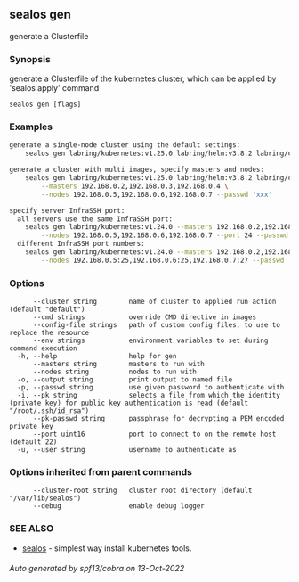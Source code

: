 ## sealos gen

generate a Clusterfile

### Synopsis

generate a Clusterfile of the kubernetes cluster, which can be applied by 'sealos apply' command

```
sealos gen [flags]
```

### Examples

```bash
generate a single-node cluster using the default settings:
    sealos gen labring/kubernetes:v1.25.0 labring/helm:v3.8.2 labring/calico:v3.24.1

generate a cluster with multi images, specify masters and nodes:
    sealos gen labring/kubernetes:v1.25.0 labring/helm:v3.8.2 labring/calico:v3.24.1 \
        --masters 192.168.0.2,192.168.0.3,192.168.0.4 \
        --nodes 192.168.0.5,192.168.0.6,192.168.0.7 --passwd 'xxx'

specify server InfraSSH port:
  all servers use the same InfraSSH port:
    sealos gen labring/kubernetes:v1.24.0 --masters 192.168.0.2,192.168.0.3,192.168.0.4 \
        --nodes 192.168.0.5,192.168.0.6,192.168.0.7 --port 24 --passwd 'xxx'
  different InfraSSH port numbers:
    sealos gen labring/kubernetes:v1.24.0 --masters 192.168.0.2,192.168.0.3:23,192.168.0.4:24 \
        --nodes 192.168.0.5:25,192.168.0.6:25,192.168.0.7:27 --passwd 'xxx'
```

### Options

```
      --cluster string        name of cluster to applied run action (default "default")
      --cmd strings           override CMD directive in images
      --config-file strings   path of custom config files, to use to replace the resource
      --env strings           environment variables to set during command execution
  -h, --help                  help for gen
      --masters string        masters to run with
      --nodes string          nodes to run with
  -o, --output string         print output to named file
  -p, --passwd string         use given password to authenticate with
  -i, --pk string             selects a file from which the identity (private key) for public key authentication is read (default "/root/.ssh/id_rsa")
      --pk-passwd string      passphrase for decrypting a PEM encoded private key
      --port uint16           port to connect to on the remote host (default 22)
  -u, --user string           username to authenticate as
```

### Options inherited from parent commands

```
      --cluster-root string   cluster root directory (default "/var/lib/sealos")
      --debug                 enable debug logger
```

### SEE ALSO

* [sealos](sealos.md)	 - simplest way install kubernetes tools.

###### Auto generated by spf13/cobra on 13-Oct-2022
